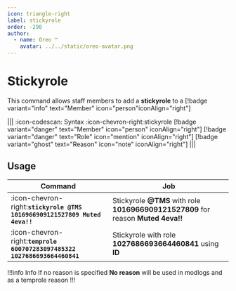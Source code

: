 ```yaml
---
icon: triangle-right
label: stickyrole
order: -290
author:
  - name: Oreo ™
    avatar: ../../static/oreo-avatar.png
---
```


# Stickyrole

This command allows staff members to add a **stickyrole** to a [!badge variant="info" text="Member" icon="person"iconAlign="right"]

||| :icon-codescan: Syntax
:icon-chevron-right:stickyrole [!badge variant="danger" text="Member" icon="person" iconAlign="right"] [!badge variant="danger" text="Role" icon="mention" iconAlign="right"] [!badge variant="ghost" text="Reason" icon="note" iconAlign="right"]
|||

## Usage

| Command                                                                    | Job                                                                               |
| -------------------------------------------------------------------------- | --------------------------------------------------------------------------------- |
| :icon-chevron-right:**`stickyrole @TMS 1016966909121527809 Muted 4eva!!`** | Stickyrole **@TMS** with role **1016966909121527809** for reason **Muted 4eva!!** |
| :icon-chevron-right:**`temprole 600707283097485322 1027686693664460841`**  | Stickyrole with role **1027686693664460841** using **ID**                         |

!!!info Info
If no reason is specified **No reason** will be used in modlogs and as a temprole reason
!!!
